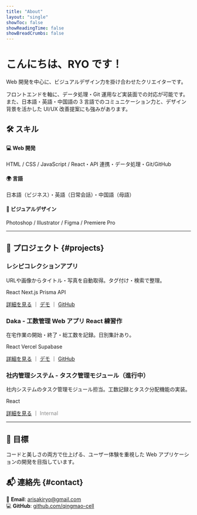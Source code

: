 ```yaml
---
title: "About"
layout: "single"
showToc: false
showReadingTime: false
showBreadCrumbs: false
---
```


# こんにちは、RYO です！

Web 開発を中心に、ビジュアルデザイン力を掛け合わせたクリエイターです。

フロントエンドを軸に、データ処理・Git 運用など実装面での対応が可能です。  
また、日本語・英語・中国語の 3 言語でのコミュニケーション力と、デザイン背景を活かした UI/UX 改善提案にも強みがあります。

## 🛠️ スキル

<div class="skills-grid">
  <div class="skill-category">
    <h4>💻 Web 開発</h4>
    <p>HTML / CSS / JavaScript / React・API 連携・データ処理・Git/GitHub</p>
  </div>
  <div class="skill-category">
    <h4>🌍 言語</h4>
    <p>日本語（ビジネス）・英語（日常会話）・中国語（母語）</p>
  </div>
  <div class="skill-category">
    <h4>🎨 ビジュアルデザイン</h4>
    <p>Photoshop / Illustrator / Figma / Premiere Pro</p>
  </div>
</div>

---

## 🚀 プロジェクト {#projects}

<div class="projects-grid">
  <div class="project-card">
    <h3>レシピコレクションアプリ</h3>
    <p class="summary">URLや画像からタイトル・写真を自動取得。タグ付け・検索で整理。</p>
    <div class="tech-badges">
      <span class="tech-badge">React</span>
      <span class="tech-badge">Next.js</span>
      <span class="tech-badge">Prisma</span>
      <span class="tech-badge">API</span>
    </div>
    <p><a href="/portfolio/recipe-collection/">詳細を見る</a> ｜ <a href="https://vercel.com/maomaos-projects-be35163b/recipe-project" target="_blank">デモ</a> ｜ <a href="https://github.com/qingmao-cell/recipe-project" target="_blank">GitHub</a></p>
  </div>
  <div class="project-card">
    <h3>Daka - 工数管理 Web アプリ <span class="note">React 練習作</span></h3>
    <p class="summary">在宅作業の開始・終了・総工数を記録。日別集計あり。</p>
    <div class="tech-badges">
      <span class="tech-badge">React</span>
      <span class="tech-badge">Vercel</span>
      <span class="tech-badge">Supabase</span>
    </div>
    <p><a href="/portfolio/timesheet-tool/">詳細を見る</a> ｜ <a href="https://daka-lake.vercel.app/" target="_blank">デモ</a> ｜ <a href="https://github.com/qingmao-cell/daka" target="_blank">GitHub</a></p>
  </div>
  <div class="project-card">
    <h3>社内管理システム - タスク管理モジュール（進行中）</h3>
    <p class="summary">社内システムのタスク管理モジュール担当。工数記録とタスク分配機能の実装。</p>
    <div class="tech-badges">
      <span class="tech-badge">React</span>
    </div>
    <p><a href="/portfolio/task-management/">詳細を見る</a> ｜ <span style="opacity: 0.5;">Internal</span></p>
  </div>
</div>

---

## 🎯 目標

コードと美しさの両方で仕上げる、ユーザー体験を重視した Web アプリケーションの開発を目指しています。

## 📬 連絡先 {#contact}

📧 **Email**: [arisakiryo@gmail.com](mailto:arisakiryo@gmail.com)  
💻 **GitHub**: [github.com/qingmao-cell](https://github.com/qingmao-cell)
